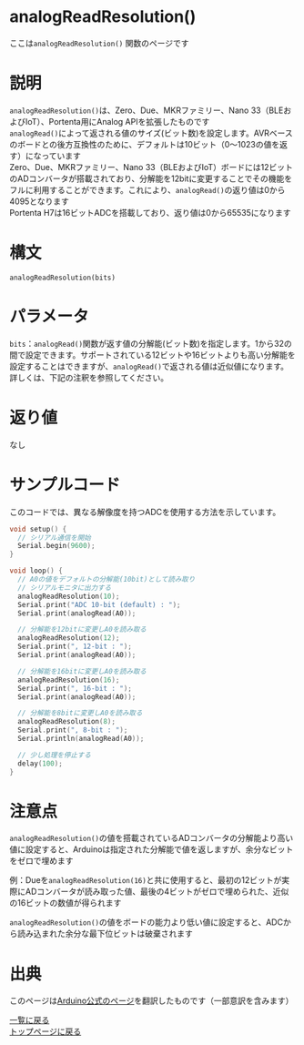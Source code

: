 # analogReadResolution()

ここは`analogReadResolution()` 関数のページです

# 説明

`analogReadResolution()`は、Zero、Due、MKRファミリー、Nano 33（BLEおよびIoT）、Portenta用にAnalog APIを拡張したものです  
`analogRead()`によって返される値のサイズ(ビット数)を設定します。AVRベースのボードとの後方互換性のために、デフォルトは10ビット（0〜1023の値を返す）になっています  
Zero、Due、MKRファミリー、Nano 33（BLEおよびIoT）ボードには12ビットのADコンバータが搭載されており、分解能を12bitに変更することでその機能をフルに利用することができます。これにより、`analogRead()`の返り値は0から4095となります  
Portenta H7は16ビットADCを搭載しており、返り値は0から65535になります

# 構文

`analogReadResolution(bits)`

# パラメータ

`bits`：`analogRead()`関数が返す値の分解能(ビット数)を指定します。1から32の間で設定できます。サポートされている12ビットや16ビットよりも高い分解能を設定することはできますが、`analogRead()`で返される値は近似値になります。詳しくは、下記の注釈を参照してください。

# 返り値

なし

# サンプルコード

このコードでは、異なる解像度を持つADCを使用する方法を示しています。

```cpp
void setup() {
  // シリアル通信を開始
  Serial.begin(9600);
}

void loop() {
  // A0の値をデフォルトの分解能(10bit)として読み取り
  // シリアルモニタに出力する
  analogReadResolution(10);
  Serial.print("ADC 10-bit (default) : ");
  Serial.print(analogRead(A0));

  // 分解能を12bitに変更しA0を読み取る
  analogReadResolution(12);
  Serial.print(", 12-bit : ");
  Serial.print(analogRead(A0));

  // 分解能を16bitに変更しA0を読み取る
  analogReadResolution(16);
  Serial.print(", 16-bit : ");
  Serial.print(analogRead(A0));

  // 分解能を8bitに変更しA0を読み取る
  analogReadResolution(8);
  Serial.print(", 8-bit : ");
  Serial.println(analogRead(A0));

  // 少し処理を停止する
  delay(100);
}
```

# 注意点

`analogReadResolution()`の値を搭載されているADコンバータの分解能より高い値に設定すると、Arduinoは指定された分解能で値を返しますが、余分なビットをゼロで埋めます

例：Dueを`analogReadResolution(16)`と共に使用すると、最初の12ビットが実際にADコンバータが読み取った値、最後の4ビットがゼロで埋められた、近似の16ビットの数値が得られます

`analogReadResolution()`の値をボードの能力より低い値に設定すると、ADCから読み込まれた余分な最下位ビットは破棄されます

# 出典

このページは[Arduino公式のページ]()を翻訳したものです（一部意訳を含みます）

[一覧に戻る](http://pages.nchlab.net/Arduino/ref/)  
[トップページに戻る](http://pages.nchlab.net/)
